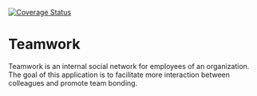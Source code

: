 [![Coverage Status](https://coveralls.io/repos/github/kuicpet/Teamwork/badge.svg?branch=master)](https://coveralls.io/github/kuicpet/Teamwork?branch=master)
# Teamwork
Teamwork is an internal social network for employees of an organization. The goal of this application is to facilitate more interaction between colleagues and promote team bonding.
